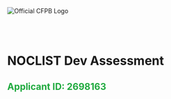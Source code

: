 <img src='https://upload.wikimedia.org/wikipedia/commons/b/bb/CFPB_logo.svg' alt='Official CFPB Logo'>

<h1 style='padding-top:50px;'>NOCLIST Dev Assessment</h1>

<h2 style='color:#20aa3f'>Applicant ID:  2698163</h2>
